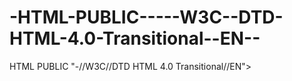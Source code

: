 -HTML-PUBLIC-----W3C--DTD-HTML-4.0-Transitional--EN--
=====================================================

 HTML PUBLIC "-//W3C//DTD HTML 4.0 Transitional//EN">
